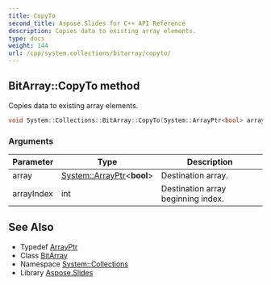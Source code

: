 ```yaml
---
title: CopyTo
second_title: Aspose.Slides for C++ API Reference
description: Copies data to existing array elements.
type: docs
weight: 144
url: /cpp/system.collections/bitarray/copyto/
---
```

## BitArray::CopyTo method


Copies data to existing array elements.

```cpp
void System::Collections::BitArray::CopyTo(System::ArrayPtr<bool> array, int arrayIndex) override
```


### Arguments

| Parameter | Type | Description |
| --- | --- | --- |
| array | [System::ArrayPtr](../../../system/arrayptr/)\<**bool**\> | Destination array. |
| arrayIndex | int | Destination array beginning index. |

## See Also

* Typedef [ArrayPtr](../../../system/arrayptr/)
* Class [BitArray](../)
* Namespace [System::Collections](../../)
* Library [Aspose.Slides](../../../)
